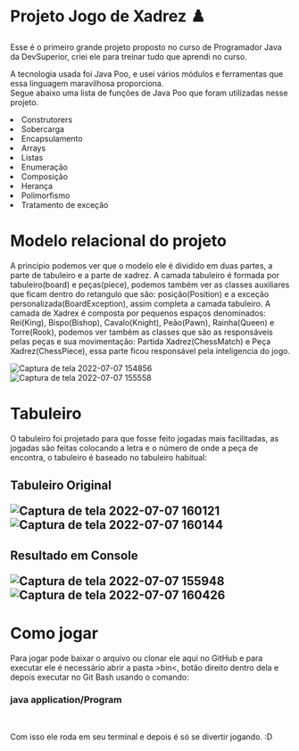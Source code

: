 # Projeto Jogo de Xadrez ♟️
Esse é o primeiro grande projeto proposto no curso de Programador Java da DevSuperior, criei ele para treinar tudo que aprendi no curso.

A tecnologia usada foi Java Poo, e usei vários módulos e ferramentas que essa linguagem maravilhosa proporciona. <br>
Segue abaixo uma lista de funções de Java Poo que foram utilizadas nesse projeto.

<li>Construtorers</li>
<li>Sobercarga</li>
<li>Encapsulamento</li>
<li>Arrays</li>
<li>Listas</li>
<li>Enumeração</li>
<li>Composição</li>
<li>Herança</li>
<li>Polimorfismo</li>
<li>Tratamento de exceção</li>


# Modelo relacional do projeto


A principio podemos ver que o modelo ele é dividido em duas partes, a parte de tabuleiro e a parte de xadrez. A camada tabuleiro é formada por tabuleiro(board) e peças(piece), podemos também ver as classes auxiliares que ficam dentro do retangulo que são: posição(Position) e a exceção personalizada(BoardException), assim completa a camada tabuleiro. A camada de Xadrex é composta por pequenos espaços denominados: Rei(King), Bispo(Bishop), Cavalo(Knight), Peão(Pawn), Rainha(Queen) e Torre(Rook), podemos ver também as classes que são as responsáveis pelas peças e sua movimentação: Partida Xadrez(ChessMatch) e Peça Xadrez(ChessPiece), essa parte ficou responsável pela inteligencia do jogo.


![Captura de tela 2022-07-07 154856](https://user-images.githubusercontent.com/94095714/177850239-9b9f658e-f5cf-4821-943e-deafbf7fc6d5.png)
![Captura de tela 2022-07-07 155558](https://user-images.githubusercontent.com/94095714/177850893-9a64b4bd-fc1e-4fd7-83a8-01e855850074.png)

# Tabuleiro

O tabuleiro foi projetado para que fosse feito jogadas mais facilitadas, as jogadas são feitas colocando a letra e o número de onde a peça de encontra, o tabuleiro é baseado no tabuleiro habitual: <br>

<h2> Tabuleiro Original <br>

![Captura de tela 2022-07-07 160121](https://user-images.githubusercontent.com/94095714/177851956-bd61be1d-c106-4d25-bff8-43c031c03a00.png)
![Captura de tela 2022-07-07 160144](https://user-images.githubusercontent.com/94095714/177851967-1b9ee0a8-01a8-4d69-bcb4-e51da57fea97.png)

<h2> Resultado em Console <br>

![Captura de tela 2022-07-07 155948](https://user-images.githubusercontent.com/94095714/177852081-6aa4aea4-1390-426e-a7fd-ff42e0d7b3a8.png)
![Captura de tela 2022-07-07 160426](https://user-images.githubusercontent.com/94095714/177852255-e93fbb86-c737-4bae-808d-ef002c23ca0d.png)


# Como jogar

Para jogar pode baixar o arquivo ou clonar ele aqui no GitHub e para executar ele é necessário abrir a pasta >bin<, botão direito dentro dela e depois executar no Git Bash usando o comando: <br>

<h3> java application/Program </h3><br>

Com isso ele roda em seu terminal e depois é só se divertir jogando. :D







